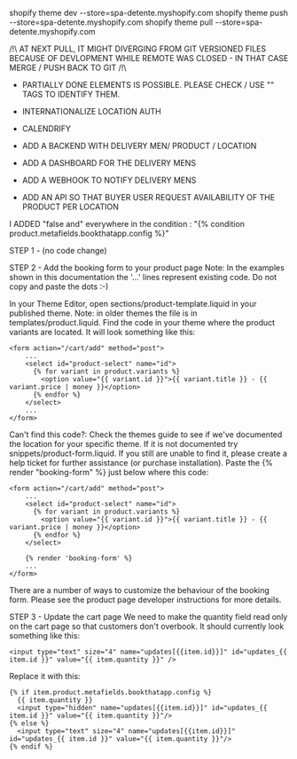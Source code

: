 <!-- COMMANDS -->
shopify theme dev --store=spa-detente.myshopify.com
shopify theme push --store=spa-detente.myshopify.com
shopify theme pull --store=spa-detente.myshopify.com

 /!\ AT NEXT PULL, IT MIGHT DIVERGING FROM GIT VERSIONED FILES BECAUSE 
 OF DEVLOPMENT WHILE REMOTE WAS CLOSED - IN THAT CASE MERGE / PUSH BACK TO GIT /!\
<!-- COMMANDS END -->


<!-- BOOK TODO -->
- PARTIALLY DONE ELEMENTS IS POSSIBLE. PLEASE CHECK / USE "<!-- custom-add -->" TAGS TO IDENTIFY THEM.

- INTERNATIONALIZE LOCATION AUTH
- CALENDRIFY
- ADD A BACKEND WITH DELIVERY MEN/ PRODUCT / LOCATION
- ADD A DASHBOARD FOR THE DELIVERY MENS
- ADD A WEBHOOK TO NOTIFY DELIVERY MENS
- ADD AN API SO THAT BUYER USER REQUEST AVAILABILITY OF THE PRODUCT PER LOCATION
<!-- END -->



<!-- BOOK THAT APP: STATUS UNINSTALLED. FOLLOWING INSTRUCTIONS ARE WHAT HAD BEEN DONE PREVIOUSLY FOR ITS INSTALLATION -->

I ADDED "false and" everywhere in the condition : "{% condition product.metafields.bookthatapp.config %}"


STEP 1 - (no code change)

STEP 2 - Add the booking form to your product page
Note: In the examples shown in this documentation the '...' lines represent existing code. Do not copy and paste the dots :-)

In your Theme Editor, open sections/product-template.liquid in your published theme. Note: in older themes the file is in templates/product.liquid.
Find the code in your theme where the product variants are located. It will look something like this:

```
<form action="/cart/add" method="post">
    ...
    <select id="product-select" name="id">
      {% for variant in product.variants %}
        <option value="{{ variant.id }}">{{ variant.title }} - {{ variant.price | money }}</option>
      {% endfor %}
    </select>
    ...
</form>
```

Can't find this code?: Check the themes guide to see if we've documented the location for your specific theme. If it is not documented try snippets/product-form.liquid. If you still are unable to find it, please create a help ticket for further assistance (or purchase installation).
Paste the {% render "booking-form" %} just below where this code:

```
<form action="/cart/add" method="post">
    ...
    <select id="product-select" name="id">
      {% for variant in product.variants %}
        <option value="{{ variant.id }}">{{ variant.title }} - {{ variant.price | money }}</option>
      {% endfor %}
    </select>

    {% render 'booking-form' %}
    ...
</form>
```
There are a number of ways to customize the behaviour of the booking form. Please see the product page developer instructions for more details.



STEP 3 - Update the cart page
We need to make the quantity field read only on the cart page so that customers don't overbook. It should currently look something like this:
```
<input type="text" size="4" name="updates[{{item.id}}]" id="updates_{{ item.id }}" value="{{ item.quantity }}" />
```
Replace it with this:
```
{% if item.product.metafields.bookthatapp.config %}
  {{ item.quantity }}
  <input type="hidden" name="updates[{{item.id}}]" id="updates_{{ item.id }}" value="{{ item.quantity }}"/>
{% else %}
  <input type="text" size="4" name="updates[{{item.id}}]" id="updates_{{ item.id }}" value="{{ item.quantity }}"/>
{% endif %}
```
<!-- END BTA -->

